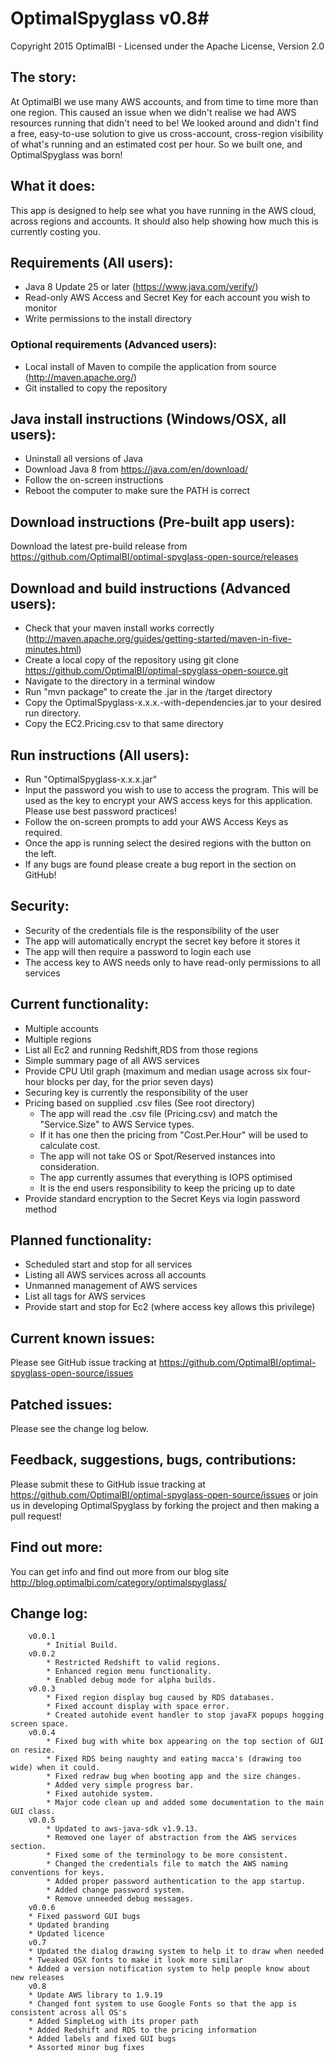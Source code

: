 # OptimalSpyglass v0.8#
Copyright 2015 OptimalBI - Licensed under the Apache License, Version 2.0

## The story: ##
At OptimalBI we use many AWS accounts, and from time to time more than one region. This caused an issue when we didn't realise we had AWS resources running that didn't need to be! We looked around and didn't find a free, easy-to-use solution to give us cross-account, cross-region visibility of what's running and an estimated cost per hour. So we built one, and OptimalSpyglass was born!

## What it does: ##
This app is designed to help see what you have running in the AWS cloud, across regions and accounts.
It should also help showing how much this is currently costing you.

## Requirements (All users): ##
* Java 8 Update 25 or later (https://www.java.com/verify/)
* Read-only AWS Access and Secret Key for each account you wish to monitor
* Write permissions to the install directory

### Optional requirements (Advanced users): ###
* Local install of Maven to compile the application from source (http://maven.apache.org/)
* Git installed to copy the repository    

## Java install instructions (Windows/OSX, all users): ##
* Uninstall all versions of Java
* Download Java 8 from https://java.com/en/download/
* Follow the on-screen instructions
* Reboot the computer to make sure the PATH is correct

## Download instructions (Pre-built app users): ##
Download the latest pre-build release from https://github.com/OptimalBI/optimal-spyglass-open-source/releases

## Download and build instructions (Advanced users): ##
* Check that your maven install works correctly (http://maven.apache.org/guides/getting-started/maven-in-five-minutes.html)
* Create a local copy of the repository using git clone https://github.com/OptimalBI/optimal-spyglass-open-source.git
* Navigate to the directory in a terminal window
* Run "mvn package" to create the .jar in the /target directory
* Copy the OptimalSpyglass-x.x.x.-with-dependencies.jar to your desired run directory.
* Copy the EC2.Pricing.csv to that same directory

## Run instructions (All users): ##
* Run "OptimalSpyglass-x.x.x.jar"
* Input the password you wish to use to access the program. This will be used as the key to encrypt your AWS access keys for this application. Please use best password practices!
* Follow the on-screen prompts to add your AWS Access Keys as required.
* Once the app is running select the desired regions with the button on the left.
* If any bugs are found please create a bug report in the section on GitHub!

## Security: ##
* Security of the credentials file is the responsibility of the user
* The app will automatically encrypt the secret key before it stores it
* The app will then require a password to login each use
* The access key to AWS needs only to have read-only permissions to all services

## Current functionality: ##
* Multiple accounts
* Multiple regions
* List all Ec2 and running Redshift,RDS from those regions
* Simple summary page of all AWS services
* Provide CPU Util graph (maximum and median usage across six four-hour blocks per day, for the prior seven days)
* Securing key is currently the responsibility of the user
* Pricing based on supplied .csv files (See root directory)
    * The app will read the .csv file (Pricing.csv) and match the "Service.Size" to AWS Service types.
    * If it has one then the pricing from "Cost.Per.Hour" will be used to calculate cost.
    * The app will not take OS or Spot/Reserved instances into consideration.
    * The app currently assumes that everything is IOPS optimised
    * It is the end users responsibility to keep the pricing up to date
* Provide standard encryption to the Secret Keys via login password method

## Planned functionality: ##
* Scheduled start and stop for all services
* Listing all AWS services across all accounts
* Unmanned management of AWS services
* List all tags for AWS services
* Provide start and stop for Ec2 (where access key allows this privilege)

## Current known issues: ##
Please see GitHub issue tracking at https://github.com/OptimalBI/optimal-spyglass-open-source/issues

## Patched issues: ##
Please see the change log below.

## Feedback, suggestions, bugs, contributions: ##
Please submit these to GitHub issue tracking at https://github.com/OptimalBI/optimal-spyglass-open-source/issues or join us in developing OptimalSpyglass by forking the project and then making a pull request!

## Find out more: ##
You can get info and find out more from our blog site http://blog.optimalbi.com/category/optimalspyglass/

## Change log: ##
```
    v0.0.1
        * Initial Build.
    v0.0.2
        * Restricted Redshift to valid regions.
        * Enhanced region menu functionality.
        * Enabled debug mode for alpha builds.
    v0.0.3
        * Fixed region display bug caused by RDS databases.
        * Fixed account display with space error.
        * Created autohide event handler to stop javaFX popups hogging screen space.
    v0.0.4
        * Fixed bug with white box appearing on the top section of GUI on resize.
        * Fixed RDS being naughty and eating macca's (drawing too wide) when it could.
        * Fixed redraw bug when booting app and the size changes.
        * Added very simple progress bar.
        * Fixed autohide system.
        * Major code clean up and added some documentation to the main GUI class.
    v0.0.5
        * Updated to aws-java-sdk v1.9.13.
        * Removed one layer of abstraction from the AWS services section.
        * Fixed some of the terminology to be more consistent.
        * Changed the credentials file to match the AWS naming conventions for keys.
        * Added proper password authentication to the app startup.
        * Added change password system.
        * Remove unneeded debug messages.
    v0.0.6
	* Fixed password GUI bugs
	* Updated branding
	* Updated licence
    v0.7
	* Updated the dialog drawing system to help it to draw when needed
	* Tweaked OSX fonts to make it look more similar
	* Added a version notification system to help people know about new releases
    v0.8
	* Update AWS library to 1.9.19
	* Changed font system to use Google Fonts so that the app is consistent across all OS's
	* Added SimpleLog with its proper path
	* Added Redshift and RDS to the pricing information
	* Added labels and fixed GUI bugs
	* Assorted minor bug fixes
```
